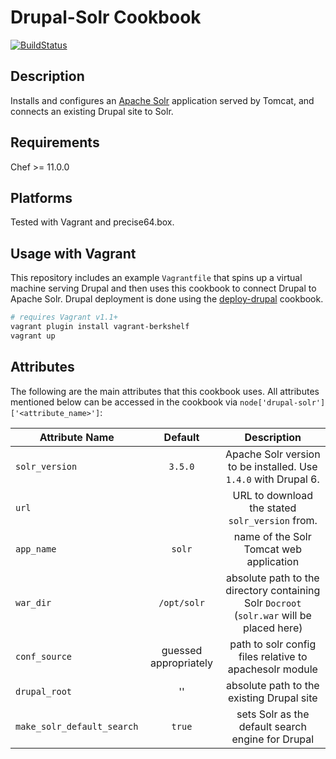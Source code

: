 # Drupal-Solr Cookbook

[![BuildStatus](https://secure.travis-ci.org/amirkdv/chef-drupal-solr.png)](http://travis-ci.org/amirkdv/chef-drupal-solr)
## Description
Installs and configures an [Apache Solr](http://wiki.apache.org/solr/)
application served by Tomcat, and connects an existing Drupal site to Solr.

## Requirements
Chef >= 11.0.0

## Platforms
Tested with Vagrant and precise64.box.

## Usage with Vagrant
This repository includes an example `Vagrantfile` that spins up a virtual machine
serving Drupal and then uses this cookbook to connect Drupal to Apache Solr.
Drupal deployment is done using the
[deploy-drupal](https://github.com/amirkdv/chef-deploy-drupal) cookbook.

```bash
# requires Vagrant v1.1+
vagrant plugin install vagrant-berkshelf
vagrant up
```

## Attributes
The following are the main attributes that this cookbook uses. All attributes mentioned
below can be accessed in the cookbook via 
`node['drupal-solr']['<attribute_name>']`:

|   Attribute Name    |Default |           Description           |
| --------------------|:------:|:------------------------------: |
|`solr_version`              | `3.5.0`                | Apache Solr version to be installed. Use `1.4.0` with Drupal 6.
|`url`                       |                        | URL to download the stated `solr_version` from.
|`app_name`                  | `solr`                 | name of the Solr Tomcat web application
|`war_dir`                   | `/opt/solr`            | absolute path to the directory containing Solr `Docroot` (`solr.war` will be placed here)
|`conf_source`               | guessed appropriately  | path to solr config files relative to apachesolr module
|`drupal_root`               | ''                     | absolute path to the existing Drupal site
|`make_solr_default_search`  | `true`                 | sets Solr as the default search engine for Drupal
